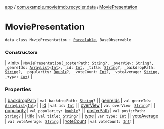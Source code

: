 [app](../../index.md) / [com.example.movietmdb.recycler.data](../index.md) / [MoviePresentation](./index.md)

# MoviePresentation

`data class MoviePresentation : `[`Parcelable`](https://developer.android.com/reference/android/os/Parcelable.html)`, BaseObservable`

### Constructors

| [&lt;init&gt;](-init-.md) | `MoviePresentation(_posterPath: `[`String`](https://kotlinlang.org/api/latest/jvm/stdlib/kotlin/-string/index.html)`?, _overView: `[`String`](https://kotlinlang.org/api/latest/jvm/stdlib/kotlin/-string/index.html)`?, _genreIds: `[`ArrayList`](https://kotlinlang.org/api/latest/jvm/stdlib/kotlin.collections/-array-list/index.html)`<`[`Int`](https://kotlinlang.org/api/latest/jvm/stdlib/kotlin/-int/index.html)`>, _id: `[`Int`](https://kotlinlang.org/api/latest/jvm/stdlib/kotlin/-int/index.html)`, _title: `[`String`](https://kotlinlang.org/api/latest/jvm/stdlib/kotlin/-string/index.html)`?, _backdropPath: `[`String`](https://kotlinlang.org/api/latest/jvm/stdlib/kotlin/-string/index.html)`?, _popularity: `[`Double`](https://kotlinlang.org/api/latest/jvm/stdlib/kotlin/-double/index.html)`?, _voteCount: `[`Int`](https://kotlinlang.org/api/latest/jvm/stdlib/kotlin/-int/index.html)`?, _voteAverage: `[`String`](https://kotlinlang.org/api/latest/jvm/stdlib/kotlin/-string/index.html)`, _type: `[`Int`](https://kotlinlang.org/api/latest/jvm/stdlib/kotlin/-int/index.html)`)` |

### Properties

| [backdropPath](backdrop-path.md) | `val backdropPath: `[`String`](https://kotlinlang.org/api/latest/jvm/stdlib/kotlin/-string/index.html)`?` |
| [genreIds](genre-ids.md) | `val genreIds: `[`ArrayList`](https://kotlinlang.org/api/latest/jvm/stdlib/kotlin.collections/-array-list/index.html)`<`[`Int`](https://kotlinlang.org/api/latest/jvm/stdlib/kotlin/-int/index.html)`>` |
| [id](id.md) | `val id: `[`Int`](https://kotlinlang.org/api/latest/jvm/stdlib/kotlin/-int/index.html) |
| [overView](over-view.md) | `val overView: `[`String`](https://kotlinlang.org/api/latest/jvm/stdlib/kotlin/-string/index.html)`?` |
| [popularity](popularity.md) | `val popularity: `[`Double`](https://kotlinlang.org/api/latest/jvm/stdlib/kotlin/-double/index.html)`?` |
| [posterPath](poster-path.md) | `val posterPath: `[`String`](https://kotlinlang.org/api/latest/jvm/stdlib/kotlin/-string/index.html)`?` |
| [title](title.md) | `val title: `[`String`](https://kotlinlang.org/api/latest/jvm/stdlib/kotlin/-string/index.html)`?` |
| [type](type.md) | `var type: `[`Int`](https://kotlinlang.org/api/latest/jvm/stdlib/kotlin/-int/index.html) |
| [voteAverage](vote-average.md) | `val voteAverage: `[`String`](https://kotlinlang.org/api/latest/jvm/stdlib/kotlin/-string/index.html) |
| [voteCount](vote-count.md) | `val voteCount: `[`Int`](https://kotlinlang.org/api/latest/jvm/stdlib/kotlin/-int/index.html)`?` |

